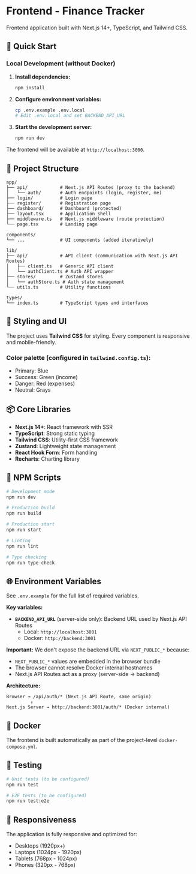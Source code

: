 # Frontend - Finance Tracker

Frontend application built with Next.js 14+, TypeScript, and Tailwind CSS.

## 🚀 Quick Start

### Local Development (without Docker)

1. **Install dependencies:**
   ```bash
   npm install
   ```

2. **Configure environment variables:**
   ```bash
   cp .env.example .env.local
   # Edit .env.local and set BACKEND_API_URL
   ```

3. **Start the development server:**
   ```bash
   npm run dev
   ```

The frontend will be available at `http://localhost:3000`.

## 📁 Project Structure

```
app/
├── api/            # Next.js API Routes (proxy to the backend)
│   └── auth/       # Auth endpoints (login, register, me)
├── login/          # Login page
├── register/       # Registration page
├── dashboard/      # Dashboard (protected)
├── layout.tsx      # Application shell
├── middleware.ts   # Next.js middleware (route protection)
└── page.tsx        # Landing page

components/
└── ...             # UI components (added iteratively)

lib/
├── api/            # API client (communication with Next.js API Routes)
│   ├── client.ts   # Generic API client
│   └── authClient.ts # Auth API wrapper
├── stores/         # Zustand stores
│   └── authStore.ts # Auth state management
└── utils.ts        # Utility functions

types/
└── index.ts        # TypeScript types and interfaces
```

## 🎨 Styling and UI

The project uses **Tailwind CSS** for styling. Every component is responsive and mobile-friendly.

### Color palette (configured in `tailwind.config.ts`):
- Primary: Blue
- Success: Green (income)
- Danger: Red (expenses)
- Neutral: Grays

## 📦 Core Libraries

- **Next.js 14+**: React framework with SSR
- **TypeScript**: Strong static typing
- **Tailwind CSS**: Utility-first CSS framework
- **Zustand**: Lightweight state management
- **React Hook Form**: Form handling
- **Recharts**: Charting library

## 🔧 NPM Scripts

```bash
# Development mode
npm run dev

# Production build
npm run build

# Production start
npm run start

# Linting
npm run lint

# Type checking
npm run type-check
```

## 🌐 Environment Variables

See `.env.example` for the full list of required variables.

**Key variables:**

- **`BACKEND_API_URL`** (server-side only): Backend URL used by Next.js API Routes
  - Local: `http://localhost:3001`
  - Docker: `http://backend:3001`

**Important:** We don't expose the backend URL via `NEXT_PUBLIC_*` because:
- `NEXT_PUBLIC_*` values are embedded in the browser bundle
- The browser cannot resolve Docker internal hostnames
- Next.js API Routes act as a proxy (server-side → backend)

**Architecture:**
```
Browser → /api/auth/* (Next.js API Route, same origin)
         ↓
Next.js Server → http://backend:3001/auth/* (Docker internal)
```

## 🐳 Docker

The frontend is built automatically as part of the project-level `docker-compose.yml`.

## 🧪 Testing

```bash
# Unit tests (to be configured)
npm run test

# E2E tests (to be configured)
npm run test:e2e
```

## 📱 Responsiveness

The application is fully responsive and optimized for:
- Desktops (1920px+)
- Laptops (1024px - 1920px)
- Tablets (768px - 1024px)
- Phones (320px - 768px)
